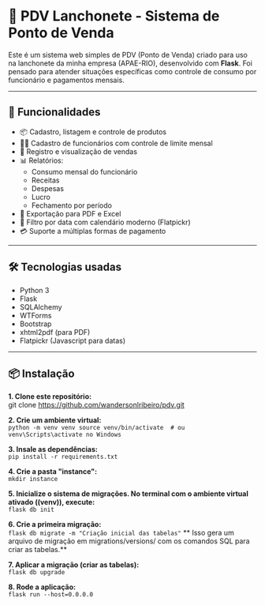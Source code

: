 # 🍔 PDV Lanchonete - Sistema de Ponto de Venda

Este é um sistema web simples de PDV (Ponto de Venda) criado para uso na lanchonete da minha empresa (APAE-RIO), desenvolvido com **Flask**. Foi pensado para atender situações específicas como controle de consumo por funcionário e pagamentos mensais.

---

## 🚀 Funcionalidades

- 📦 Cadastro, listagem e controle de produtos
- 👨‍💼 Cadastro de funcionários com controle de limite mensal
- 🧾 Registro e visualização de vendas
- 📊 Relatórios:
  - Consumo mensal do funcionário
  - Receitas
  - Despesas
  - Lucro
  - Fechamento por período
- 📁 Exportação para PDF e Excel
- 📆 Filtro por data com calendário moderno (Flatpickr)
- 💳 Suporte a múltiplas formas de pagamento

---

## 🛠 Tecnologias usadas

- Python 3
- Flask
- SQLAlchemy
- WTForms
- Bootstrap
- xhtml2pdf (para PDF)
- Flatpickr (Javascript para datas)

---

## 📦 Instalação

**1. Clone este repositório:**  
git clone https://github.com/wandersonlribeiro/pdv.git

**2. Crie um ambiente virtual:**  
`python -m venv venv
source venv/bin/activate  # ou venv\Scripts\activate no Windows`

**3. Insale as dependências:**  
`pip install -r requirements.txt`

**4. Crie a pasta "instance":**  
`mkdir instance`

**5. Inicialize o sistema de migrações. No terminal com o ambiente virtual ativado ((venv)), execute:**  
`flask db init`

**6. Crie a primeira migração:**  
`flask db migrate -m "Criação inicial das tabelas"`
** Isso gera um arquivo de migração em migrations/versions/ com os comandos SQL para criar as tabelas.**  

**7. Aplicar a migração (criar as tabelas):**  
`flask db upgrade`

**8. Rode a aplicação:**  
`flask run --host=0.0.0.0`


